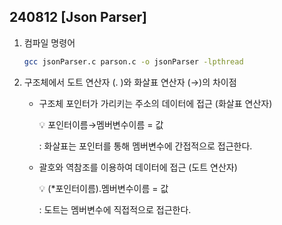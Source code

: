 ## 240812 [Json Parser]

1. 컴파일 명령어
    
    ```bash
    gcc jsonParser.c parson.c -o jsonParser -lpthread
    ```
    
2. 구조체에서 도트 연산자 (. )와 화살표 연산자 (→)의 차이점
    - 구조체 포인터가 가리키는 주소의 데이터에 접근 (화살표 연산자)
        
        <aside>
        💡 포인터이름→멤버변수이름 = 값
        
        </aside>
        
        : 화살표는 포인터를 통해 멤버변수에 간접적으로 접근한다.
        
    - 괄호와 역참조를 이용하여 데이터에 접근 (도트 연산자)
        
        <aside>
        💡 (*포인터이름).멤버변수이름 = 값
        
        </aside>
        
        : 도트는 멤버변수에 직접적으로 접근한다.